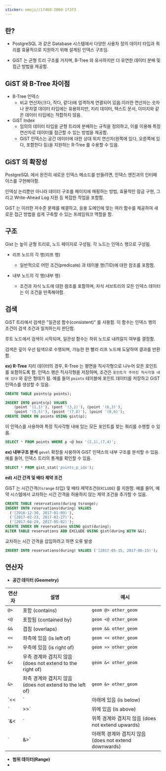 ```yaml
---
sticker: emoji//1f468-200d-1f373
---
```

## 란?

* PostgreSQL 과 같은 Database 시스템에서 다양한 사용자 정의 데이터 타입과 쿼리를 효율적으로 지원하기 위해 설계된 인덱스 구조임.
  
* GiST 는 균형 트리 구조를 가지며, B-Tree 와 유사하지만 더 유연한 데이터 분배 및 접근 방법을 제공함.
  


## GiST 와 B-Tree 차이점

* B-Tree 인덱스
	* 비교 연산자(크다, 작다, 같다)에 엄격하게 연결되어 있음.이러한 연산자는 숫자나 문자열 데이터 타입에는 유용하지만, 지리 데이터, 텍스트 문서, 이미지와 같은 데이터 타입에는 적합하지 않음.
* GiST Index
	* 임의의 데이터 타입을 균형 트리에 분배하는 규칙을 정의하고, 이를 이용해 특정 연산자로 데이터를 접근할 수 있는 방법을 제공함.
	* GiST 인덱스는 공간 데이터에 대한 상대 위치 연산자(왼쪽에 있다, 오른쪽에 있다, 포함한다 등)을 지원하는 R-Tree 를 수용할 수 있음.

## GiST 의 확장성

PostgreSQL 에서 완전히 새로운 인덱스 메소드를 만들려면, 인덱스 엔진과의 인터페이스를 구현해야함.

인덱싱 논리뿐만 아니라 데이터 구조를 페이지에 매핑하는 방법, 효율적인 잠금 구현, 그리고 Write-Ahead Log 지원 등 복잡한 작업을 포함함.

GiST 는 이러한 저수준 문제를 해결하고, 응용 도메인에 맞는 여러 함수를 제공하여 새로운 접근 방법을 쉽게 구축할 수 있는 프레임워크 역할을 함.



## 구조
Gist 는 높이 균형 트리로, 노드 페이지로 구성됨.
각 노드는 인덱스 행으로 구성됨.

* 리프 노드의 각 행(리프 행)
	* 일반적으로 어떤 조건(predicate) 과 테이블 행(TID)에 대한 참조를 포함함.

* 내부 노드의 각 행(내부 행)
	* 조건과 자식 노드에 대한 참조를 포함하며, 자식 서브트리의 모든 인덱스 데이터는 이 조건을 만족해야함.


## 검색

GiST 트리에서 검색은 "일관성 함수(consistent)" 를 사용함. 이 함수는 인덱스 행의 조건이 검색 조건과 일치하는지 판단함.

루트 노드에서 검색이 시작되며, 일관성 함수는 하위 노드로 내려갈지 여부를 결정함.

검색은 깊이 우선 탐색으로 수행되며, 가능한 한 빨리 리프 노드에 도달하여 결과를 반환함.

**ex) R-Tree**
지리 데이터의 경우, R-Tree 는 평면을 직사각형으로 나누어 모든 포인트를 포함하도록 함. 인덱스 행은 직사각형을 저장하며, 조건은 `포인트가 주어진 직사각형 내에 있다` 와 같은 형태가 됨. 예를 들어 `points` 테이블에 포인트 데이터를 저장하고 GiST 인덱스를 생성할 수 있음.

```sql
CREATE TABLE points(p points);

INSERT INTO points(p) VALUES
	(point '(1,1)'), (pont '(3,2)'), (point '(6,3)'),
	(point '(5,5)'), (point '(7,8)'), (point '(8,6)');
CREATE INDEX ON points USING gist(p);
```

이 인덱스를 사용하여 특정 직사각형 내에 있는 모든 포인트를 찾는 쿼리를 수행할 수 있음.

```sql
SELECT * FROM points WHERE p <@ box '(2,1),(7,4)';
```

**ex) 내부구조 분석**
`gevel` 확장을 사용하여 GiST 인덱스의 내부 구조를 분석할 수 있음. 예를 들어, 인덱스 트리의 통계를 확인할 수 있음.
```sql
SELECT * FROM gist_stat('points_p_idx');
```


**ed) 시간 간격 및 배타 제약 조건**

GiST 는 시간간격(`tsrange` 타입) 및 배타 제약조건(`EXCLUDE`) 를 지원함.
예를 들어, 예약 시스템에서 교차하는 시간 간격을 허용하지 않는 제약 조건을 추가할 수 있음.

```sql
CREATE TABLE reservations(during tsrange);
INSERT INTO reservations(during) VALUES 
  ('[2016-12-30, 2017-01-09)'), 
  ('[2017-02-23, 2017-02-27)'), 
  ('[2017-04-29, 2017-05-02)');
CREATE INDEX ON reservations USING gist(during);
ALTER TABLE reservations ADD EXCLUDE USING gist(during WITH &&);
```

교차하는 시간 간격을 삽입하려고 하면 오류 발생

```sql
INSERT INTO reservations(during) VALUES ('[2017-05-15, 2017-06-15)');
```


## 연산자

* **공간 데이터 (Geometry)**

|연산자|설명|예시|
|---|---|---|
|`@>`|포함 (contains)|`geom @> other_geom`|
|`<@`|포함됨 (contained by)|`geom <@ other_geom`|
|`&&`|겹침 (overlaps)|`geom && other_geom`|
|`<<`|좌측에 있음 (is left of)|`geom << other_geom`|
|`>>`|우측에 있음 (is right of)|`geom >> other_geom`|
|`&<`|우측 경계와 겹치지 않음 (does not extend to the right of)|`geom &< other_geom`|
|`&>`|좌측 경계와 겹치지 않음 (does not extend to the left of)|`geom &> other_geom`|
|`<<|`|아래에 있음 (is below)|
|`|>>`|위에 있음 (is above)|
|`&<|`|위쪽 경계와 겹치지 않음 (does not extend upwards)|
|`|&>`|아래쪽 경계와 겹치지 않음 (does not extend downwards)|

* **범위 데이터(Range)**
* 